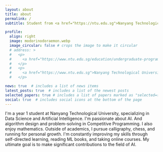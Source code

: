 ```yaml
---
layout: about
title: about
permalink: /
subtitle: Student from <a href="https://ntu.edu.sg">Nanyang Technological University</a>

profile:
  align: right
  image: modorinodoraemon.webp
  image_circular: false # crops the image to make it circular
  # address: >
  #   <p>
  #     <a href="https://www.ntu.edu.sg/education/undergraduate-programme/bachelor-of-science-in-data-science-artificial-intelligence">Data Science and Artificial Intelligence</a>
  #   </p>
  #   <p>
  #     <a href="https://www.ntu.edu.sg">Nanyang Technological University</a>
  #   </p>

news: true  # includes a list of news items
latest_posts: true  # includes a list of the newest posts
selected_papers: true # includes a list of papers marked as "selected={true}"
social: true  # includes social icons at the bottom of the page
---
```


I'm a year 1 student at Nanyang Technological University, specializing in Data Science and Artificial Intelligence. I'm passionate about AI. And algorithm design and problem-solving in Competitive Programming. I also enjoy mathematics. Outside of academics, I pursue calligraphy, chess, and running for personal growth. I'm constantly improving my skills through self-directed learning, reading ML books, and taking online courses. My ultimate goal is to make significant contributions to the field of AI.

<!-- Write your biography here. Tell the world about yourself. Link to your favorite [subreddit](http://reddit.com). You can put a picture in, too. The code is already in, just name your picture `prof_pic.jpg` and put it in the `img/` folder.

Put your address / P.O. box / other info right below your picture. You can also disable any of these elements by editing `profile` property of the YAML header of your `_pages/about.md`. Edit `_bibliography/papers.bib` and Jekyll will render your [publications page](/al-folio/publications/) automatically.

Link to your social media connections, too. This theme is set up to use [Font Awesome icons](http://fortawesome.github.io/Font-Awesome/) and [Academicons](https://jpswalsh.github.io/academicons/), like the ones below. Add your Facebook, Twitter, LinkedIn, Google Scholar, or just disable all of them. -->
